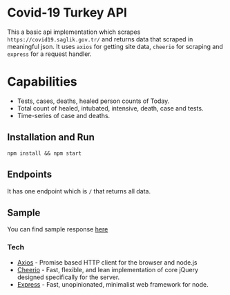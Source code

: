 # Covid-19 Turkey API
This a basic api implementation which scrapes `https://covid19.saglik.gov.tr/` and returns data that scraped in meaningful json.
It uses `axios` for getting site data, `cheerio` for scraping and `express` for a request handler.

# Capabilities
  - Tests, cases, deaths, healed person counts of Today.
  - Total count of healed, intubated, intensive, death, case and tests.
  - Time-series of case and deaths.

## Installation and Run
```
npm install && npm start
```

## Endpoints
It has one endpoint which is `/` that returns all data.

## Sample
You can find sample response [here](https://github.com/yunussandikci/Covid19-Turkey-API/blob/master/sample.json)

### Tech
* [Axios](https://github.com/axios/axios) - Promise based HTTP client for the browser and node.js
* [Cheerio](https://github.com/cheeriojs/cheerio) - Fast, flexible, and lean implementation of core jQuery designed specifically for the server.
* [Express](https://github.com/expressjs/express) - Fast, unopinionated, minimalist web framework for node.


